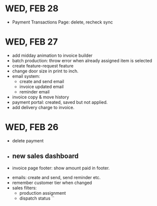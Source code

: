 
# WED, FEB 28
- Payment Transactions Page: delete, recheck sync
# WED, FEB 27
- add midday animation to invoice builder
- batch production: throw error when already assigned item is selected
- create feature-request feature
- change door size in print to inch.
- email system:
    - create and send email
    - invoice updated email
    - reminder email
- invoice copy & move history
- payment portal: created, saved but not applied.
- add delivery charge to invoice.
<!-- - zero custom price -->
# WED, FEB 26 
- delete payment
- new sales dashboard
  - 
<!-- - change alert position -->
- invoice page footer: show amount paid in footer.
<!-- - sales print: remove footer on every page -->
- emails: create and send, send reminder etc.
- remember customer tier when changed
- sales filters:
  - production assignment
  - dispatch status ``
  <!-- - invoice filter -->